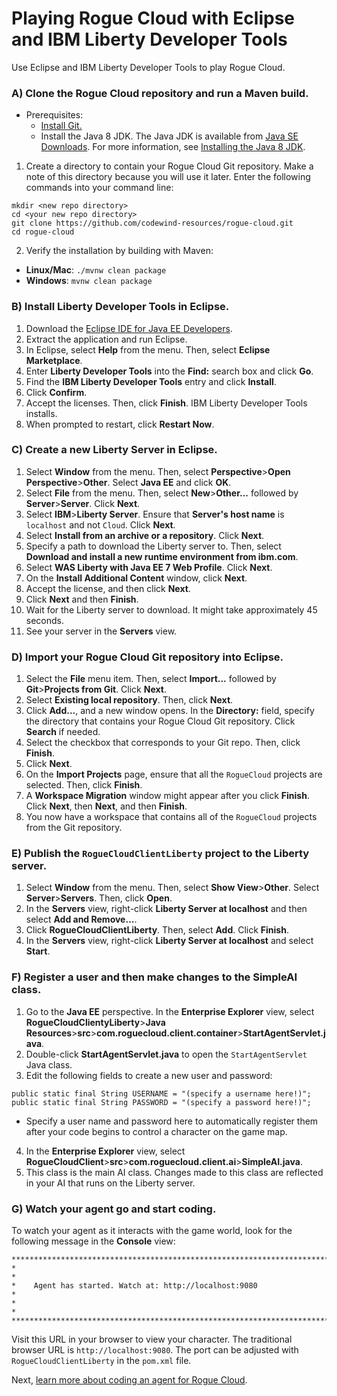 # Playing Rogue Cloud with Eclipse and IBM Liberty Developer Tools
Use Eclipse and IBM Liberty Developer Tools to play Rogue Cloud.

### A) Clone the Rogue Cloud repository and run a Maven build.
* Prerequisites:
  - [Install Git.](https://git-scm.com/)
  - Install the Java 8 JDK. The Java JDK is available from [Java SE Downloads](http://www.oracle.com/technetwork/java/javase/downloads/index.html). For more information, see [Installing the Java 8 JDK](Installing-Java.md).

1) Create a directory to contain your Rogue Cloud Git repository. Make a note of this directory because you will use it later. Enter the following commands into your command line:
```
mkdir <new repo directory>
cd <your new repo directory>
git clone https://github.com/codewind-resources/rogue-cloud.git
cd rogue-cloud
```
2) Verify the installation by building with Maven:
* **Linux/Mac**: ``./mvnw clean package ``
* **Windows**: ``mvnw clean package``

### B) Install Liberty Developer Tools in Eclipse.
1) Download the [Eclipse IDE for Java EE Developers](https://www.eclipse.org/downloads/eclipse-packages/).
2) Extract the application and run Eclipse.
3) In Eclipse, select **Help** from the menu. Then, select **Eclipse Marketplace**.
4) Enter **Liberty Developer Tools** into the **Find:** search box and click **Go**.
5) Find the **IBM Liberty Developer Tools** entry and click **Install**.
6) Click **Confirm**.
7) Accept the licenses. Then, click **Finish**. IBM Liberty Developer Tools installs.
8) When prompted to restart, click **Restart Now**.

### C) Create a new Liberty Server in Eclipse.
1) Select **Window** from the menu. Then, select **Perspective**>**Open Perspective**>**Other**. Select **Java EE** and click **OK**.
2) Select **File** from the menu. Then, select **New**>**Other...** followed by **Server**>**Server**. Click **Next**.
3) Select **IBM**>**Liberty Server**. Ensure that **Server's host name** is `localhost` and not `Cloud`. Click **Next**.
4) Select **Install from an archive or a repository**. Click **Next**.
5) Specify a path to download the Liberty server to. Then, select **Download and install a new runtime environment from ibm.com**.
6) Select **WAS Liberty with Java EE 7 Web Profile**. Click **Next**.
7) On the **Install Additional Content** window, click **Next**.
8) Accept the license, and then click **Next**.
9) Click **Next** and then **Finish**.
10) Wait for the Liberty server to download. It might take approximately 45 seconds.
11) See your server in the **Servers** view.

### D) Import your Rogue Cloud Git repository into Eclipse.
1) Select the **File** menu item. Then, select **Import...** followed by **Git**>**Projects from Git**. Click **Next**.
2) Select **Existing local repository**. Then, click **Next**.
3) Click **Add...**, and a new window opens. In the **Directory:** field, specify the directory that contains your Rogue Cloud Git repository. Click **Search** if needed.
4) Select the checkbox that corresponds to your Git repo. Then, click **Finish**.
5) Click **Next**.
6) On the **Import Projects** page, ensure that all the `RogueCloud` projects are selected. Then, click **Finish**.
7) A **Workspace Migration** window might appear after you click **Finish**. Click **Next**, then **Next**, and then **Finish**.
8) You now have a workspace that contains all of the `RogueCloud` projects from the Git repository.

### E) Publish the `RogueCloudClientLiberty` project to the Liberty server.
1) Select **Window** from the menu. Then, select **Show View**>**Other**. Select **Server**>**Servers**. Then, click **Open**.
2) In the **Servers** view, right-click **Liberty Server at localhost** and then select **Add and Remove...**.
3) Click **RogueCloudClientLiberty**. Then, select **Add**. Click **Finish**.
4) In the **Servers** view, right-click **Liberty Server at localhost** and select **Start**.

### F) Register a user and then make changes to the SimpleAI class.
1) Go to the **Java EE** perspective. In the **Enterprise Explorer** view, select **RogueCloudClientyLiberty**>**Java Resources**>**src**>**com.roguecloud.client.container**>**StartAgentServlet.java**.
2) Double-click **StartAgentServlet.java** to open the `StartAgentServlet` Java class.
3) Edit the following fields to create a new user and password:
```
public static final String USERNAME = "(specify a username here!)";
public static final String PASSWORD = "(specify a password here!)";
```
* Specify a user name and password here to automatically register them after your code begins to control a character on the game map.
4) In the **Enterprise Explorer** view, select **RogueCloudClient**>**src**>**com.roguecloud.client.ai**>**SimpleAI.java**.
5) This class is the main AI class. Changes made to this class are reflected in your AI that runs on the Liberty server.

### G) Watch your agent go and start coding.
To watch your agent as it interacts with the game world, look for the following message in the **Console** view:
```
***********************************************************************************************
*                                                                                             *
*    Agent has started. Watch at: http://localhost:9080                                       *
*                                                                                             *
***********************************************************************************************
```
Visit this URL in your browser to view your character. The traditional browser URL is   `http://localhost:9080`. The port can be adjusted with `RogueCloudClientLiberty` in the `pom.xml` file.

Next, [learn more about coding an agent for Rogue Cloud](Developing-CodingNextSteps.md).



